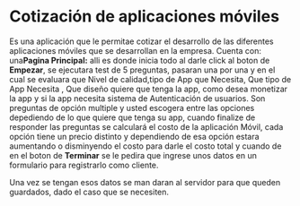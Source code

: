 # Cotización de aplicaciones móviles

Es una aplicación que le permitae cotizar el desarrollo de las diferentes aplicaciones móviles que se desarrollan en la empresa. Cuenta con:  una**Pagina Principal:** alli es donde inicia todo al darle click al boton de **Empezar**, se ejecutara test de 5 preguntas, pasaran una por una  y en el cual se evaluara que  Nivel de calidad,tipo de App  que Necesita, Que tipo de App Necesita , Que diseño quiere que tenga la app, como desea monetizar la app y si la app necesita sistema de Autenticación de usuarios. Son preguntas de opción multiple y usted escogera  entre las opciones depediendo de lo que quiere que tenga su app, cuando finalize de responder las  preguntas se calculará el costo de la aplicación Móvil, cada opción tiene un precio distinto y  dependiendo de esa opción estara aumentando o disminyendo el costo para darle el costo total y  cuando de en el boton de **Terminar**  se le pedira que ingrese unos datos en  un formulario para registrarlo como cliente.

Una vez se tengan esos datos se man daran al servidor para que queden guardados, dado el caso que se necesiten.




